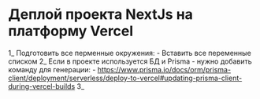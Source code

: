# Деплой проекта NextJs на платформу Vercel
   1_ Подготовить все перменные окружения:
      - Вставить все переменные списком
   2_ Если в проекте используется БД и Prisma - нужно добавить команду для генерации:
      - https://www.prisma.io/docs/orm/prisma-client/deployment/serverless/deploy-to-vercel#updating-prisma-client-during-vercel-builds
   3_ 
